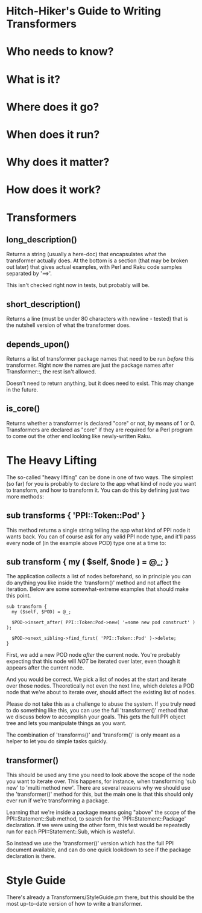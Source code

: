 Hitch-Hiker's Guide to Writing Transformers
===========================================

# Who needs to know?

# What is it?

# Where does it go?

# When does it run?

# Why does it matter?

# How does it work?

# Transformers

## long_description()

Returns a string (usually a here-doc) that encapsulates what the transformer
actually does. At the bottom is a section (that may be broken out later) that
gives actual examples, with Perl and Raku code samples separated by '==>'.

This isn't checked right now in tests, but probably will be.

## short_description()

Returns a line (must be under 80 characters with newline - tested) that
is the nutshell version of what the transformer does.

## depends_upon()

Returns a list of transformer package names that need to be run *before* this
transformer. Right now the names are just the package names after Transformer::,
the rest isn't allowed.

Doesn't need to return anything, but it does need to exist. This may change
in the future.

## is_core()

Returns whether a transformer is declared "core" or not, by means of 1 or 0.
Transformers are declared as "core" if they are required for a Perl program to
come out the other end looking like newly-written Raku.

# The Heavy Lifting

The so-called "heavy lifting" can be done in one of two ways. The simplest
(so far) for you is probably to declare to the app what kind of node you
want to transform, and how to transform it. You can do this by defining just
two more methods:

## sub transforms { 'PPI::Token::Pod' }

This method returns a single string telling the app what kind of PPI node
it wants back. You can of course ask for any valid PPI node type, and it'll
pass every node of (in the example above POD) type one at a time to:

## sub transform { my ( $self, $node ) = @_; }

The application collects a list of nodes beforehand, so in principle you can
do anything you like inside the 'transform()' method and not affect the
iteration. Below are some somewhat-extreme examples that should make this point.

````
sub transform {
  my ($self, $POD) = @_;

  $POD->insert_after( PPI::Token:Pod->new( '=some new pod construct' ) );

  $POD->snext_sibling->find_first( 'PPI::Token::Pod' )->delete;
}
````

First, we add a new POD node *after* the current node. You're probably
expecting that this node will *NOT* be iterated over later, even though it
appears after the current node.

And you would be correct. We pick a list of nodes at the start and iterate over
those nodes. Theoretically not even the next line, which deletes a POD node
that we're about to iterate over, should affect the existing list of nodes.

Please do not take this as a challenge to abuse the system. If you truly need
to do something like this, you can use the full 'transformer()' method that
we discuss below to accomplish your goals. This gets the full PPI object tree
and lets you manipulate things as you want.

The combination of 'transforms()' and 'transform()' is only meant as a helper
to let you do simple tasks quickly.

## transformer()

This should be used any time you need to look above the scope of the node
you want to iterate over. This happens, for instance, when transforming
'sub new' to 'multi method new'. There are several reasons why we should
use the 'transformer()' method for this, but the main one is that this should
only ever run if we're transforming a package.

Learning that we're inside a package means going "above" the scope of the
PPI::Statement::Sub method, to search for the 'PPI::Statement::Package'
declaration. If we were using the other form, this test would be repeatedly
run for each PPI::Statement::Sub, which is wasteful.

So instead we use the 'transformer()' version which has the full PPI document
available, and can do one quick lookdown to see if the package declaration
is there.

Style Guide
===========

There's already a Transformers/StyleGuide.pm there, but this should be the
most up-to-date version of how to write a transformer.
